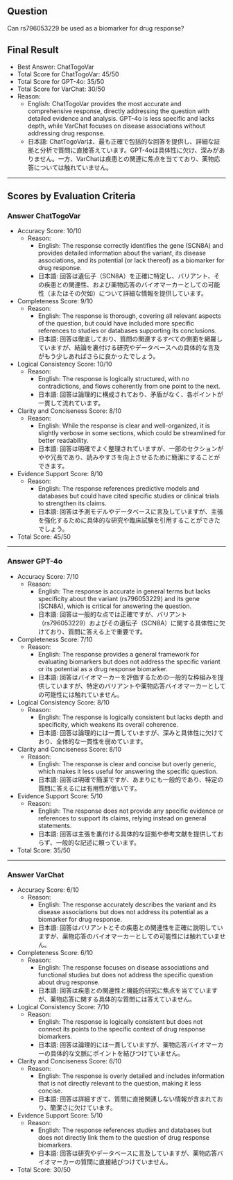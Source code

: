 ## Question

Can rs796053229 be used as a biomarker for drug response?

## Final Result

- Best Answer: ChatTogoVar
- Total Score for ChatTogoVar: 45/50
- Total Score for GPT-4o: 35/50
- Total Score for VarChat: 30/50
- Reason:
  - English: ChatTogoVar provides the most accurate and comprehensive response, directly addressing the question with detailed evidence and analysis. GPT-4o is less specific and lacks depth, while VarChat focuses on disease associations without addressing drug response.
  - 日本語: ChatTogoVarは、最も正確で包括的な回答を提供し、詳細な証拠と分析で質問に直接答えています。GPT-4oは具体性に欠け、深みがありません。一方、VarChatは疾患との関連に焦点を当てており、薬物応答については触れていません。

---

## Scores by Evaluation Criteria

### Answer ChatTogoVar
- Accuracy Score: 10/10
  - Reason: 
    - English: The response correctly identifies the gene (SCN8A) and provides detailed information about the variant, its disease associations, and its potential (or lack thereof) as a biomarker for drug response.
    - 日本語: 回答は遺伝子（SCN8A）を正確に特定し、バリアント、その疾患との関連性、および薬物応答のバイオマーカーとしての可能性（またはその欠如）について詳細な情報を提供しています。
- Completeness Score: 9/10
  - Reason: 
    - English: The response is thorough, covering all relevant aspects of the question, but could have included more specific references to studies or databases supporting its conclusions.
    - 日本語: 回答は徹底しており、質問の関連するすべての側面を網羅していますが、結論を裏付ける研究やデータベースへの具体的な言及がもう少しあればさらに良かったでしょう。
- Logical Consistency Score: 10/10
  - Reason: 
    - English: The response is logically structured, with no contradictions, and flows coherently from one point to the next.
    - 日本語: 回答は論理的に構成されており、矛盾がなく、各ポイントが一貫して流れています。
- Clarity and Conciseness Score: 8/10
  - Reason: 
    - English: While the response is clear and well-organized, it is slightly verbose in some sections, which could be streamlined for better readability.
    - 日本語: 回答は明確でよく整理されていますが、一部のセクションがやや冗長であり、読みやすさを向上させるために簡潔にすることができます。
- Evidence Support Score: 8/10
  - Reason: 
    - English: The response references predictive models and databases but could have cited specific studies or clinical trials to strengthen its claims.
    - 日本語: 回答は予測モデルやデータベースに言及していますが、主張を強化するために具体的な研究や臨床試験を引用することができたでしょう。
- Total Score: 45/50

---

### Answer GPT-4o
- Accuracy Score: 7/10
  - Reason: 
    - English: The response is accurate in general terms but lacks specificity about the variant (rs796053229) and its gene (SCN8A), which is critical for answering the question.
    - 日本語: 回答は一般的な点では正確ですが、バリアント（rs796053229）およびその遺伝子（SCN8A）に関する具体性に欠けており、質問に答える上で重要です。
- Completeness Score: 7/10
  - Reason: 
    - English: The response provides a general framework for evaluating biomarkers but does not address the specific variant or its potential as a drug response biomarker.
    - 日本語: 回答はバイオマーカーを評価するための一般的な枠組みを提供していますが、特定のバリアントや薬物応答バイオマーカーとしての可能性には触れていません。
- Logical Consistency Score: 8/10
  - Reason: 
    - English: The response is logically consistent but lacks depth and specificity, which weakens its overall coherence.
    - 日本語: 回答は論理的には一貫していますが、深みと具体性に欠けており、全体的な一貫性を弱めています。
- Clarity and Conciseness Score: 8/10
  - Reason: 
    - English: The response is clear and concise but overly generic, which makes it less useful for answering the specific question.
    - 日本語: 回答は明確で簡潔ですが、あまりにも一般的であり、特定の質問に答えるには有用性が低いです。
- Evidence Support Score: 5/10
  - Reason: 
    - English: The response does not provide any specific evidence or references to support its claims, relying instead on general statements.
    - 日本語: 回答は主張を裏付ける具体的な証拠や参考文献を提供しておらず、一般的な記述に頼っています。
- Total Score: 35/50

---

### Answer VarChat
- Accuracy Score: 6/10
  - Reason: 
    - English: The response accurately describes the variant and its disease associations but does not address its potential as a biomarker for drug response.
    - 日本語: 回答はバリアントとその疾患との関連性を正確に説明していますが、薬物応答のバイオマーカーとしての可能性には触れていません。
- Completeness Score: 6/10
  - Reason: 
    - English: The response focuses on disease associations and functional studies but does not address the specific question about drug response.
    - 日本語: 回答は疾患との関連性と機能的研究に焦点を当てていますが、薬物応答に関する具体的な質問には答えていません。
- Logical Consistency Score: 7/10
  - Reason: 
    - English: The response is logically consistent but does not connect its points to the specific context of drug response biomarkers.
    - 日本語: 回答は論理的には一貫していますが、薬物応答バイオマーカーの具体的な文脈にポイントを結びつけていません。
- Clarity and Conciseness Score: 6/10
  - Reason: 
    - English: The response is overly detailed and includes information that is not directly relevant to the question, making it less concise.
    - 日本語: 回答は詳細すぎて、質問に直接関連しない情報が含まれており、簡潔さに欠けています。
- Evidence Support Score: 5/10
  - Reason: 
    - English: The response references studies and databases but does not directly link them to the question of drug response biomarkers.
    - 日本語: 回答は研究やデータベースに言及していますが、薬物応答バイオマーカーの質問に直接結びつけていません。
- Total Score: 30/50